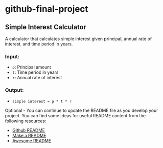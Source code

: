 # github-final-project

## Simple Interest Calculator

A calculator that calculates simple interest given principal, annual rate of interest, and time period in years.

### Input:
- `p`: Principal amount
- `t`: Time period in years
- `r`: Annual rate of interest

### Output:
- `simple interest = p * t * r`

Optional - You can continue to update the README file as you develop your project. You can find some ideas for useful README content from the following resources:
- [Github README](https://github.com/)
- [Make a README](https://www.makeareadme.com/)
- [Awesome README](https://github.com/matiassingers/awesome-readme)

